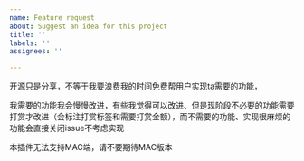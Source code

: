 ```yaml
---
name: Feature request
about: Suggest an idea for this project
title: ''
labels: ''
assignees: ''

---
```


开源只是分享，不等于我要浪费我的时间免费帮用户实现ta需要的功能，

我需要的功能我会慢慢改进，有些我觉得可以改进、但是现阶段不必要的功能需要打赏才改进（会标注打赏标签和需要打赏金额），而不需要的功能、实现很麻烦的功能会直接关闭issue不考虑实现

本插件无法支持MAC端，请不要期待MAC版本
